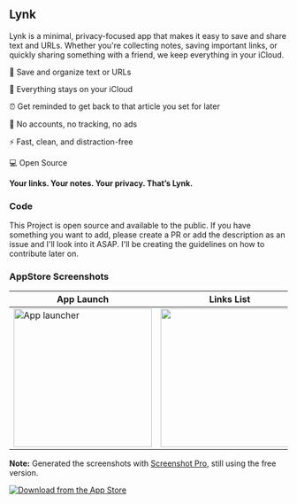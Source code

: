 ## Lynk

Lynk is a minimal, privacy-focused app that makes it easy to save and share text and URLs. Whether you're collecting notes, saving important links, or quickly sharing something with a friend, we keep everything in your iCloud.

📎 Save and organize text or URLs

🔐 Everything stays on your iCloud

⏰ Get reminded to get back to that article you set for later

🚫 No accounts, no tracking, no ads

⚡️ Fast, clean, and distraction-free

💻 Open Source

**Your links. Your notes. Your privacy. That’s Lynk.**

### Code

This Project is open source and available to the public. If you have something you want to add, please create a PR or add the description as an issue and I'll look into it ASAP.
I'll be creating the guidelines on how to contribute later on.

### AppStore Screenshots
| **App Launch** | **Links List** | **Dark mode** | **Settings** | **Reminder Notification** |
| --- | --- | --- | --- | --- |
| <img width="250" alt="App launcher" src="https://github.com/user-attachments/assets/f8d93ec9-7456-4349-ab97-fbd2b154af26" /> | <img src="https://github.com/user-attachments/assets/2ded8662-951b-46df-ab62-5c639e2cb803" width="250" /> | <img width="250" alt="list" src="https://github.com/user-attachments/assets/b50d585a-1b3a-4c64-8cda-61e7b3eb158c" /> | <img src="https://github.com/user-attachments/assets/f6a76272-a860-493b-9df6-6f98862c1228" width="250" /> | <img width="250" alt="reminder" src="https://github.com/user-attachments/assets/a5204370-bc44-444a-8e69-9b5daffde91a" /> |


**Note:** Generated the screenshots with [Screenshot Pro](https://screenshots.pro), still using the free version.

[![Download from the App Store](https://developer.apple.com/assets/elements/badges/download-on-the-app-store.svg)](https://apps.apple.com/rw/app/lynk-your-smart-link-keeper/id6746718631) 
